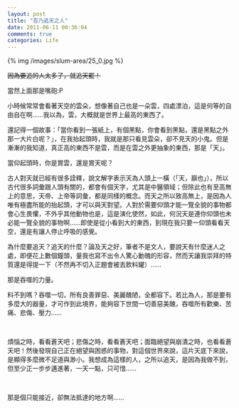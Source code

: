 ```yaml
---
layout: post
title: "吾乃追天之人"
date: 2011-06-11 00:36:04
comments: true
categories: Life
---
```

<p>{% img /images/slum-area/25_0.jpg %}</p><p><span style="text-decoration: line-through;">因為要追的人太多了，就追天罷！</span></p><p>當然上面那是嘴砲:P</p><p>小時候常常會看著天空的雲朵，想像著自己也是一朵雲，四處漂泊，這是何等的自由自在啊&hellip;&hellip;我以為，雲，大概就是世界上最高的東西了。</p><p>還記得一個故事：「當你看到一張紙上，有個黑點，你會看到黑點，還是黑點之外那一大片白呢？」，在我抬起頭時，我就是那只看見雲朵，卻不見天的小鬼。但是漸漸的我知道，真正高的東西不是雲，而是在雲之外更抽象的東西，那是「天」。</p><p>當仰起頭時，你是賞雲，還是賞天呢？</p><p>古人對天就已經有很多詮釋，說文解字表示天為人頭上一橫（「天，巔也」），所以古代很多詞彙跟人頭有關的，都會有個天字，尤其是中醫領域；但除此也有至高無上的意思，天帝、上帝等詞彙，都是同樣的概念。而天之所以致高無上，是因為人唯有極盡所能的抬起頭，才可以與天對望。人對於需要仰頭才能一覽全貌的事物都會心生畏懼，不外乎其他動物也是，這是演化使然，如此，何況天是連你仰頭也未必能一覽全貌的事物啊&hellip;&hellip;即使是從小看到大的東西，到現在我只要一仰頭看看天空，還是有讓人停止呼吸的感覺。</p><p>為什麼要追天？追天的什麼？論及天之好，筆者不是文人，要說天有什麼迷人之處，即便花上數個鐘頭，量我也寫不出令人驚心動魄的形容，然而天讓我崇拜的特質還是得提一下（不然再不切入正題會被丟飲料罐）&hellip;&hellip;</p><p>那是吞噬的力量。</p><p>料不到嗎？吞噬一切，所有良善罪惡、美麗醜陋，全都容下。若比為人，那是要有多麼大的器量，才可作到此境界，能夠容下世間一切善惡美醜，吞噬所有歡樂、苦痛、悲傷、壓力&hellip;&hellip;</p><p>&nbsp;</p><p>煩惱之時，看看蒼天吧；<span>悲傷</span>之時<span>，看看蒼天吧；面臨</span>絕望與崩潰之時，也看看蒼天吧！然後發現自己正在絕望與困惑的事物，對這個世界來說，這片天底下來說，是顯得多麼微不足道與渺小。我想成為這樣的人，之所以追天，是因為我做不到，但至少正一步步邁進著，一天一點，只可惜&hellip;&hellip;</p><p>&nbsp;</p><p>那是個只能接近，卻無法抵達的地方啊&hellip;&hellip;</p>
